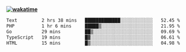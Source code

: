 **[![wakatime](https://wakatime.com/badge/user/87646243-158a-4241-a3cb-668e1fa2dbb8.svg)](https://wakatime.com/@87646243-158a-4241-a3cb-668e1fa2dbb8?style=plastic)**

<!--START_SECTION:waka-->

```txt
Text         2 hrs 38 mins   █████████████░░░░░░░░░░░░   52.45 %
PHP          1 hr 6 mins     █████▒░░░░░░░░░░░░░░░░░░░   21.95 %
Go           29 mins         ██▒░░░░░░░░░░░░░░░░░░░░░░   09.69 %
TypeScript   19 mins         █▓░░░░░░░░░░░░░░░░░░░░░░░   06.61 %
HTML         15 mins         █▒░░░░░░░░░░░░░░░░░░░░░░░   04.98 %
```

<!--END_SECTION:waka-->
